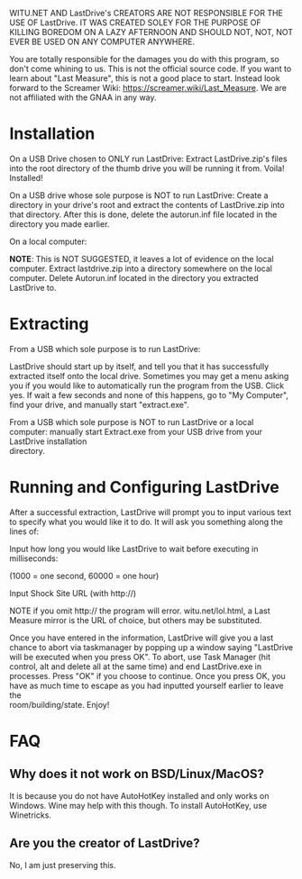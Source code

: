 WITU.NET AND LastDrive's CREATORS ARE NOT RESPONSIBLE FOR THE USE OF LastDrive. IT WAS CREATED SOLEY FOR THE PURPOSE OF KILLING BOREDOM ON A LAZY AFTERNOON AND SHOULD NOT, NOT, NOT EVER BE USED ON ANY COMPUTER ANYWHERE.

You are totally responsible for the damages you do with this program, so don't come whining to us. This is not the official source code. If you want to learn about "Last Measure", this is not a good place to start. Instead look forward to the Screamer Wiki: https://screamer.wiki/Last_Measure. We are not affiliated with the GNAA in any way.
# Installation
On a USB Drive chosen to ONLY run LastDrive: Extract LastDrive.zip's files into the root directory of the thumb drive you will be running it from. Voila! Installed!

On a USB drive whose sole purpose is NOT to run LastDrive: Create a directory in your drive's root and extract the contents of LastDrive.zip into that directory. After this is done, delete the autorun.inf file located in the directory you made earlier.

On a local computer:

**NOTE**: This is NOT SUGGESTED, it leaves a lot of evidence on the local computer. Extract lastdrive.zip into a directory somewhere on the local computer. Delete Autorun.inf located in the directory you extracted LastDrive to.

# Extracting

From a USB which sole purpose is to run LastDrive:

LastDrive should start up by itself, and tell you that it has successfully extracted itself onto the local drive. Sometimes you may get a menu asking you if you would like to automatically run the program from the USB. Click yes. If wait a few seconds and none of this happens, go to "My Computer", find your drive, and manually start "extract.exe".

From a USB which sole purpose is NOT to run LastDrive or a local computer: manually start Extract.exe from your USB drive from your LastDrive installation  
directory.

# Running and Configuring LastDrive

After a successful extraction, LastDrive will prompt you to input various text to specify what you would like it to do. It will ask you something along the lines of:

Input how long you would like LastDrive to wait before executing in milliseconds:

(1000 = one second, 60000 = one hour)

Input Shock Site URL (with http://)

NOTE if you omit http:// the program will error. witu.net/lol.html, a Last Measure mirror is the URL of choice, but others may be substituted.

Once you have entered in the information, LastDrive will give you a last chance to abort via taskmanager by popping up a window saying "LastDrive will be executed when you press OK". To abort, use Task Manager (hit control, alt and delete all at the same time) and end LastDrive.exe in processes. Press "OK" if you choose to continue. Once you press OK, you have as much time to escape as you had inputted yourself earlier to leave the  
room/building/state. Enjoy!

# FAQ
## Why does it not work on BSD/Linux/MacOS?
It is because you do not have AutoHotKey installed and only works on Windows. Wine may help with this though. To install AutoHotKey, use Winetricks.
## Are you the creator of LastDrive?
No, I am just preserving this.
